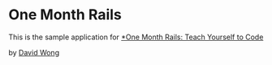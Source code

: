 # One Month Rails

This is the sample application for 
[*One Month Rails: Teach Yourself to Code](http://onemonthrails.com)

by [David Wong](http://www.snaphealth.com)